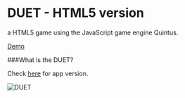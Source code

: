 # DUET - HTML5 version 

a HTML5 game using the JavaScript game engine Quintus.

[Demo](http://www.vlin.org/DUET/)

###What is the DUET?

Check [here](https://play.google.com/store/apps/details?id=com.kumobius.android.duet) for app version.

![DUET](https://lh3.ggpht.com/JobA5lgmhkEDpwhZZ8zVia3TUiM9QjuSIJHvX9c5Rz5QZUMZG68CJl56KA4djybirn4=w300-rw)
